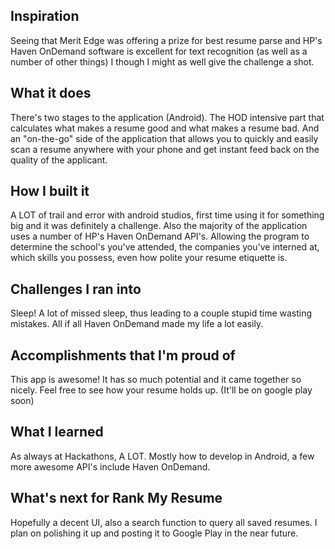 ## Inspiration

Seeing that Merit Edge was offering a prize for best resume parse and HP's Haven OnDemand software is excellent for text recognition (as well as a number of other things) I though I might as well give the challenge a shot.

## What it does

There's two stages to the application (Android). The HOD intensive part that calculates what makes a resume good and what makes a resume bad. And an "on-the-go" side of the application that allows you to quickly and easily scan a resume anywhere with your phone and get instant feed back on the quality of the applicant.

## How I built it

A LOT of trail and error with android studios, first time using it for something big and it was definitely a challenge. Also the majority of the application uses a number of HP's Haven OnDemand API's. Allowing the program to determine the school's you've attended, the companies you've interned at, which skills you possess, even how polite your resume etiquette is.  

## Challenges I ran into

Sleep! A lot of missed sleep, thus leading to a couple stupid time wasting mistakes. All if all Haven OnDemand made my life a lot easily.

## Accomplishments that I'm proud of

This app is awesome! It has so much potential and it came together so nicely.  Feel free to see how your resume holds up. (It'll be on google play soon)

## What I learned

As always at Hackathons, A LOT. Mostly how to develop in Android, a few more awesome API's include Haven OnDemand.

## What's next for Rank My Resume

Hopefully a decent UI, also a search function to query all saved resumes. I plan on polishing it up and posting it to Google Play in the near future.

